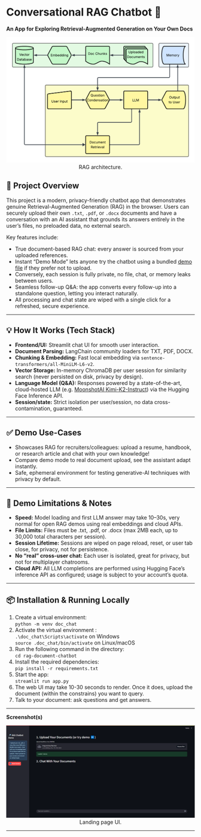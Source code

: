 # Conversational RAG Chatbot 🤖

**An App for Exploring Retrieval-Augmented Generation on Your Own Docs**

<div align="center">
  <img src="https://github.com/gunjitsinha/rag-document-chatbot/blob/main/data/app-architechture.png" >
  <figcaption>RAG architecture.</figcaption>
</div>

## 🚀 Project Overview

This project is a modern, privacy-friendly chatbot app that demonstrates genuine Retrieval-Augmented Generation (RAG) in the browser. Users can securely upload their own `.txt`, `.pdf`, or `.docx` documents and have a conversation with an AI assistant that grounds its answers entirely in the user’s files, no preloaded data, no external search.

Key features include:
- True document-based RAG chat: every answer is sourced from your uploaded references.
- Instant “Demo Mode” lets anyone try the chatbot using a bundled [demo file](data/dune-summary.txt) if they prefer not to upload.
- Conversely, each session is fully private, no file, chat, or memory leaks between users.
- Seamless follow-up Q&A: the app converts every follow-up into a standalone question, letting you interact naturally.
- All processing and chat state are wiped with a single click for a refreshed, secure experience.

---

## 💡 How It Works (Tech Stack)

- **Frontend/UI:** Streamlit chat UI for smooth user interaction.
- **Document Parsing:** LangChain community loaders for TXT, PDF, DOCX.
- **Chunking & Embedding:** Fast local embedding via `sentence-transformers/all-MiniLM-L6-v2`.
- **Vector Storage:** In-memory ChromaDB per user session for similarity search (never persisted on disk, privacy by design).
- **Language Model (Q&A):** Responses powered by a state-of-the-art, cloud-hosted LLM (e.g. [MoonshotAI Kimi-K2-Instruct](https://huggingface.co/moonshotai/Kimi-K2-Instruct)) via the Hugging Face Inference API.
- **Session/state:** Strict isolation per user/session, no data cross-contamination, guaranteed.

---

## ✅ Demo Use-Cases

- Showcases RAG for recruiters/colleagues: upload a resume, handbook, or research article and chat with your own knowledge!
- Compare demo mode to real document upload, see the assistant adapt instantly.
- Safe, ephemeral environment for testing generative-AI techniques with privacy by default.

---

## 🚧 Demo Limitations & Notes

- **Speed:** Model loading and first LLM answer may take 10–30s, very normal for open RAG demos using real embeddings and cloud APIs.
- **File Limits:** Files must be .txt, .pdf, or .docx (max 2MB each, up to 30,000 total characters per session).
- **Session Lifetime:** Sessions are wiped on page reload, reset, or user tab close, for privacy, not for persistence.
- **No “real” cross-user chat:** Each user is isolated, great for privacy, but not for multiplayer chatrooms.
- **Cloud API:** All LLM completions are performed using Hugging Face’s inference API as configured; usage is subject to your account’s quota.

---

## 📦 Installation & Running Locally

1. Create a virtual environment: <br>
   `python -m venv doc_chat`
2. Activate the virtual environment :<br>
   `.\doc_chat\Scripts\activate` on Windows<br>
   `source .doc_chat/bin/activate` on Linux/macOS
3. Run the following command in the directory:<br>
   `cd rag-document-chatbot`
4. Install the required dependencies:<br>
   `pip install -r requirements.txt`
5. Start the app:<br>
   `streamlit run app.py`
6. The web UI may take 10-30 seconds to render. Once it does, upload the document (within the constrains) you want to query.
7. Talk to your document: ask questions and get answers.

---
**Screenshot(s)**

<div align="center">
  <img src="https://github.com/gunjitsinha/rag-document-chatbot/blob/main/data/rag-chat-ui.png" >
  <figcaption>Landing page UI.</figcaption>
</div>

---
